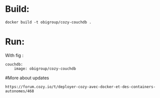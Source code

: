 # Build:
```
docker build -t obigroup/cozy-couchdb .
```

# Run:
With fig :
```
couchdb:
    image: obigroup/cozy-couchdb
```

#More about updates
```
https://forum.cozy.io/t/deployer-cozy-avec-docker-et-des-containers-autonomes/468
```